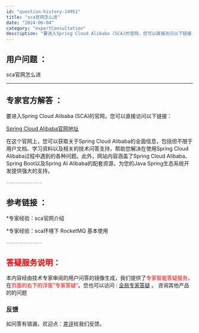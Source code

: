 ```yaml
---
id: "question-history-14951"
title: "sca官网怎么进"
date: "2024-06-04"
category: "expertConsultation"
description: "要进入Spring Cloud Alibaba (SCA)的官网，您可以直接访问以下链接：[Spring Cloud Alibaba官网地址](https://sca.aliyun.com)在这个官网上，您可以获取关于Spring Cloud Alibaba的全面信息，包括但不限于用户文档、学习资料"
---
```


## 用户问题 ： 
 sca官网怎么进  

---------------
## 专家官方解答 ：

要进入Spring Cloud Alibaba (SCA)的官网，您可以直接访问以下链接：

[Spring Cloud Alibaba官网地址](https://sca.aliyun.com)

在这个官网上，您可以获取关于Spring Cloud Alibaba的全面信息，包括但不限于用户文档、学习资料以及相关的技术问答支持，帮助您解决在使用Spring Cloud Alibaba过程中遇到的各种问题。此外，网站内容涵盖了Spring Cloud Alibaba、Spring Boot以及Spring AI Alibaba的配套资源，为您的Java Spring生态系统开发提供强大的支持。


<font color="#949494">---------------</font> 


## 参考链接 ：

*专家经验：sca官网介绍 
 
 *专家经验：sca环境下 RocketMQ 基本使用 


 <font color="#949494">---------------</font> 
 


## <font color="#FF0000">答疑服务说明：</font> 

本内容经由技术专家审阅的用户问答的镜像生成，我们提供了<font color="#FF0000">专家智能答疑服务</font>，在<font color="#FF0000">页面的右下的浮窗”专家答疑“</font>。您也可以访问 : [全局专家答疑](https://answer.opensource.alibaba.com/docs/intro) 。 咨询其他产品的的问题

### 反馈
如问答有错漏，欢迎点：[差评](https://ai.nacos.io/user/feedbackByEnhancerGradePOJOID?enhancerGradePOJOId=14955)给我们反馈。
